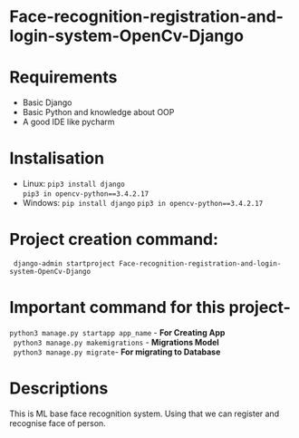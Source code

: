 # Face-recognition-registration-and-login-system-OpenCv-Django

# Requirements
- Basic Django
- Basic Python and knowledge about OOP
- A good IDE like pycharm

# Instalisation

- Linux:
``` pip3 install django ```  
``` pip3 in opencv-python==3.4.2.17 ```
- Windows:
``` pip install django ```
``` pip3 in opencv-python==3.4.2.17 ```

# Project creation command:
``` django-admin startproject Face-recognition-registration-and-login-system-OpenCv-Django```

# Important command for this project-
``` python3 manage.py startapp app_name ``` - **For Creating App**  
``` python3 manage.py makemigrations``` - **Migrations Model**  
``` python3 manage.py migrate```- **For migrating to Database** 

# Descriptions

This is ML base face recognition system. Using that we can register and recognise face of person.

